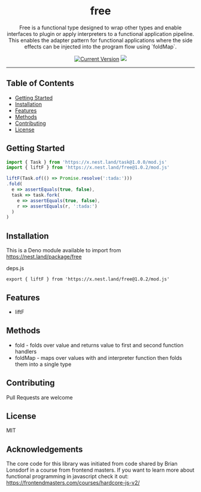 <h1 align="center">free</h1>
<p align="center">
  Free is a functional type designed to wrap other types and enable interfaces to plugin or apply interpreters to a functional
  application pipeline. This enables the adapter pattern for functional applications where the side effects can be injected into
  the program flow using `foldMap`.
</p>
<p align="center">
  <a href="https://github.com/hyper63/free/tags/"><img src="https://img.shields.io/github/tag/hyper63/free" alt="Current Version" /></a>
  <img src="https://github.com/hyper63/free/workflows/.github/workflows/deno.yml/badge.svg" />
  
  </p>

---

## Table of Contents

- [Getting Started](#getting-started)
- [Installation](#installation)
- [Features](#features)
- [Methods](#methods)
- [Contributing](#contributing)
- [License](#license)

## Getting Started

```js
import { Task } from 'https://x.nest.land/task@1.0.0/mod.js'
import { liftF } from 'https://x.nest.land/free@1.0.2/mod.js'

liftF(Task.of(() => Promise.resolve(':tada:')))
.fold(
  e => assertEquals(true, false),
  task => task.fork(
    e => assertEquals(true, false),
    r => assertEquals(r, ':tada:')
  )
)
```

## Installation

This is a Deno module available to import from 
https://nest.land/package/free 

deps.js

```
export { liftF } from 'https://x.nest.land/free@1.0.2/mod.js'
```

## Features

* liftF 

## Methods

* fold - folds over value and returns value to first and second function handlers
* foldMap - maps over values with and interpreter function then folds them into a single type

## Contributing

Pull Requests are welcome

## License

MIT

## Acknowledgements

The core code for this library was initiated from code shared by Brian Lonsdorf in a course from frontend masters. If you want to learn more about functional programming in javascript check it out: https://frontendmasters.com/courses/hardcore-js-v2/

